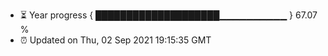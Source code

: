 - ⏳ Year progress { ████████████████████▁▁▁▁▁▁▁▁▁▁ } 67.07 %
- ⏰ Updated on Thu, 02 Sep 2021 19:15:35 GMT

